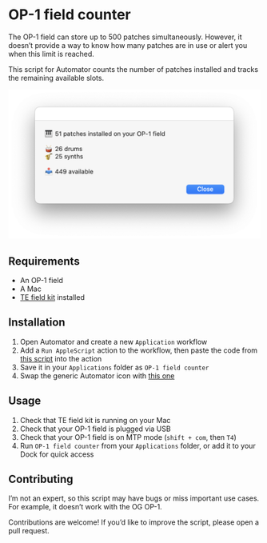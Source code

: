 # OP-1 field counter

The OP-1 field can store up to 500 patches simultaneously. However, it doesn’t provide a way to know how many patches are in use or alert you when this limit is reached.

This script for Automator counts the number of patches installed and tracks the remaining available slots.

![OP-1 field counter screenshot](screenshot.png)

## Requirements
* An OP-1 field
* A Mac
* [TE field kit](https://teenage.engineering/guides/fieldkit) installed

## Installation
1. Open Automator and create a new `Application` workflow
2. Add a `Run AppleScript` action to the workflow, then paste the code from [this script](op-1-field-counter.applescript?raw=true) into the action
3. Save it in your `Applications` folder as `OP-1 field counter`
4. Swap the generic Automator icon with [this one](op-1-field-counter.icns?raw=true)

## Usage
1. Check that TE field kit is running on your Mac
2. Check that your OP-1 field is plugged via USB
3. Check that your OP-1 field is on MTP mode (`shift + com`, then `T4`)
4. Run `OP-1 field counter` from your `Applications` folder, or add it to your Dock for quick access

## Contributing
I’m not an expert, so this script may have bugs or miss important use cases. For example, it doesn’t work with the OG OP-1.

Contributions are welcome! If you’d like to improve the script, please open a pull request.
